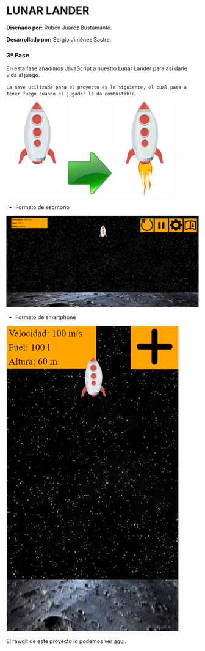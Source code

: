 # LUNAR LANDER

__Diseñado por:__ Rubén Juárez Bustamante.

__Desarrollado por:__ Sergio Jiménez Sastre.

### 3ª Fase

En esta fase añadimos JavaScript a nuestro Lunar Lander para así darle vida al juego.

`La nave utilizada para el proyecto es la siguiente, el cual pasa a tener fuego cuando el jugador le da combustible.`

![Nave](https://github.com/sergjime/Lunar-Landing/blob/master/img/Nave.png)![Flecha](https://github.com/sergjime/Lunar-Landing/blob/master/img/Right3Green.png)![NaveConFuego](https://github.com/sergjime/Lunar-Landing/blob/master/img/NaveFuego.gif)

* Formato de escritorio

![Aspecto Lunar Lander en desktop](https://github.com/sergjime/Lunar-Landing/blob/master/img/aspecto.png)

* Formato de smartphone

![Aspecto Lunar Lander en smartphone](https://github.com/sergjime/Lunar-Landing/blob/master/img/aspecto_m.png)

El rawgit de este proyecto lo podemos ver [aquí](https://rawgit.com/sergjime/Lunar-Landing/master/index.html).
